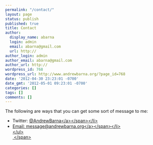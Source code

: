```yaml
---
permalink: "/contact/"
layout: page
status: publish
published: true
title: Contact
author:
  display_name: abarna
  login: admin
  email: abarna@gmail.com
  url: http://
author_login: admin
author_email: abarna@gmail.com
author_url: http://
wordpress_id: 768
wordpress_url: http://www.andrewbarna.org/?page_id=768
date: '2012-04-30 23:23:01 -0700'
date_gmt: '2012-05-01 09:23:01 -0700'
categories: []
tags: []
comments: []
---
```

<p>The following are ways that you can get some sort of message to me:</p>
<ul>
<li><span style="line-height: 18px;">Twitter: <a title="Twitter Contact" href="https:&#47;&#47;twitter.com&#47;#!&#47;AndrewBarna" target="_blank">@AndrewBarna<&#47;a><&#47;span><&#47;li>
<li><span style="line-height: 18px;">Email: <a title="email link" href="mailto:message@andrewbarna.org">message@andrewbarna.org<&#47;a><&#47;span><&#47;li><br />
<&#47;ul><br />
<span style="line-height: 18px;">&nbsp;<&#47;span></p>
